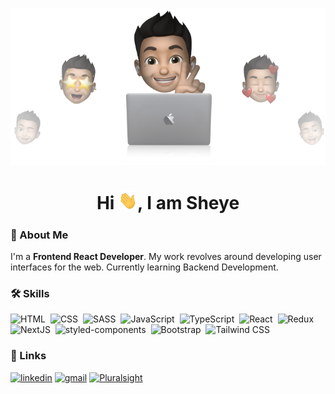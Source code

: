<p align="center"><img src="https://raw.githubusercontent.com/Iamsheye/Iamsheye/master/cover-sheye.png"></p>

<h1 align="center">Hi <img src="https://raw.githubusercontent.com/Iamsheye/Iamsheye/master/Hi.gif" width="30px">, I am Sheye</h1>

### 🚀 About Me
I'm a **Frontend React Developer**. My work revolves around developing user interfaces for the web. Currently learning Backend Development.

### 🛠 Skills
![HTML](https://img.shields.io/badge/-HTML-05122A?style=flat&logo=HTML5)&nbsp;
![CSS](https://img.shields.io/badge/-CSS-05122A?style=flat&logo=CSS3&logoColor=1572B6)&nbsp;
![SASS](https://img.shields.io/badge/Sass-05122A?style=flat&logo=sass)&nbsp;
![JavaScript](https://img.shields.io/badge/-JavaScript-05122A?style=flat&logo=javascript)&nbsp;
![TypeScript](https://img.shields.io/badge/-TypeScript-05122A?style=flat&logo=typescript)&nbsp;
![React](https://img.shields.io/badge/-React-05122A?style=flat&logo=react)&nbsp;
![Redux](https://img.shields.io/badge/-Redux-05122A?style=flat&logo=redux&logoColor=593D88)&nbsp;
![NextJS](https://img.shields.io/badge/NextJS-05122A?style=flat&logo=next.js)&nbsp;
![styled-components](https://img.shields.io/badge/styled%20components-05122A?style=flat&logo=styled-components)&nbsp;
![Bootstrap](https://img.shields.io/badge/-Bootstrap-05122A?style=flat&logo=bootstrap)&nbsp;
![Tailwind CSS](https://img.shields.io/badge/Tailwind%20CSS-05122A?style=flat&logo=tailwind-css)&nbsp;


### 🔗 Links
[![linkedin](https://img.shields.io/badge/linkedin-0A66C2?style=for-the-badge&logo=linkedin&logoColor=white)](https://www.linkedin.com/in/majek-sheye)
[![gmail](https://img.shields.io/badge/Gmail-D14836?style=for-the-badge&logo=gmail&logoColor=white)](mailto:seyepelumi@gmail.com)
[![Pluralsight](https://img.shields.io/badge/Pluralsight-EE3057?style=for-the-badge&logo=pluralsight&logoColor=white)](https://app.pluralsight.com/profile/oluwaseye-majekodunm)
